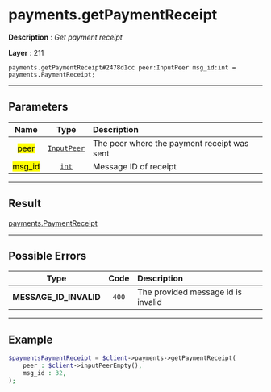 # payments.getPaymentReceipt

**Description** : *Get payment receipt*

**Layer** : 211

```tl
payments.getPaymentReceipt#2478d1cc peer:InputPeer msg_id:int = payments.PaymentReceipt;
```

---

## Parameters

| Name | Type | Description |
| :---: | :---: | :--- |
| <mark>peer</mark> | [`InputPeer`](type/InputPeer) | The peer where the payment receipt was sent |
| <mark>msg_id</mark> | [`int`](type/int) | Message ID of receipt |

---

## Result

[payments.PaymentReceipt](type/payments.PaymentReceipt)

---

## Possible Errors

| Type | Code | Description |
| :---: | :---: | :--- |
| **MESSAGE_ID_INVALID** | `400` | The provided message id is invalid |

---

## Example

```php
$paymentsPaymentReceipt = $client->payments->getPaymentReceipt(
	peer : $client->inputPeerEmpty(),
	msg_id : 32,
);
```
